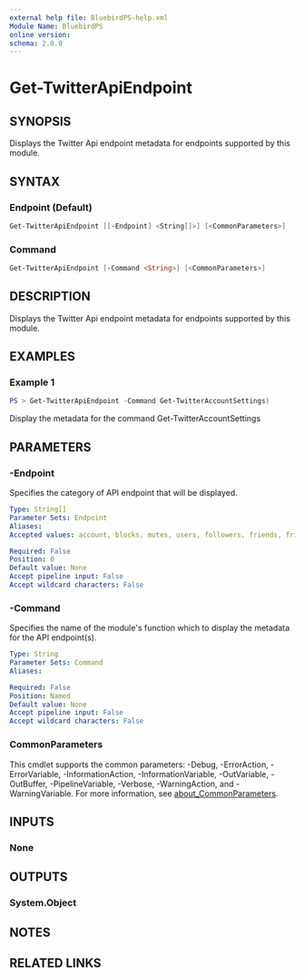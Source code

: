 ```yaml
---
external help file: BluebirdPS-help.xml
Module Name: BluebirdPS
online version:
schema: 2.0.0
---
```


# Get-TwitterApiEndpoint

## SYNOPSIS

Displays the Twitter Api endpoint metadata for endpoints supported by this module.

## SYNTAX

### Endpoint (Default)

```powershell
Get-TwitterApiEndpoint [[-Endpoint] <String[]>] [<CommonParameters>]
```

### Command

```powershell
Get-TwitterApiEndpoint [-Command <String>] [<CommonParameters>]
```

## DESCRIPTION

Displays the Twitter Api endpoint metadata for endpoints supported by this module.

## EXAMPLES

### Example 1

```powershell
PS > Get-TwitterApiEndpoint -Command Get-TwitterAccountSettings)
```

Display the metadata for the command Get-TwitterAccountSettings

## PARAMETERS

### -Endpoint

Specifies the category of API endpoint that will be displayed.

```yaml
Type: String[]
Parameter Sets: Endpoint
Aliases:
Accepted values: account, blocks, mutes, users, followers, friends, friendships, lists, help

Required: False
Position: 0
Default value: None
Accept pipeline input: False
Accept wildcard characters: False
```

### -Command

Specifies the name of the module's function which to display the metadata for the API endpoint(s).

```yaml
Type: String
Parameter Sets: Command
Aliases:

Required: False
Position: Named
Default value: None
Accept pipeline input: False
Accept wildcard characters: False
```

### CommonParameters

This cmdlet supports the common parameters: -Debug, -ErrorAction, -ErrorVariable, -InformationAction, -InformationVariable, -OutVariable, -OutBuffer, -PipelineVariable, -Verbose, -WarningAction, and -WarningVariable. For more information, see [about_CommonParameters](http://go.microsoft.com/fwlink/?LinkID=113216).

## INPUTS

### None

## OUTPUTS

### System.Object

## NOTES

## RELATED LINKS
